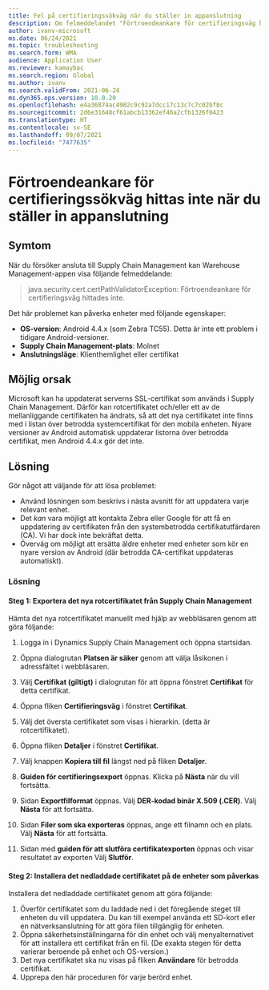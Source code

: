 ```yaml
---
title: Fel på certifieringssökväg när du ställer in appanslutning
description: Om felmeddelandet "Förtroendeankare för certifieringsväg hittades inte" visas i Warehouse Management-appen använder du den här sidan för att lösa eller undvika problemet.
author: ivanv-microsoft
ms.date: 06/24/2021
ms.topic: troubleshooting
ms.search.form: WMA
audience: Application User
ms.reviewer: kamaybac
ms.search.region: Global
ms.author: ivanv
ms.search.validFrom: 2021-06-24
ms.dyn365.ops.version: 10.0.20
ms.openlocfilehash: e4a36874ac4982c9c92a7dcc17c13c7c7c02bf8c
ms.sourcegitcommit: 2d6e31648cf61abcb13362ef46a2cfb1326f0423
ms.translationtype: HT
ms.contentlocale: sv-SE
ms.lasthandoff: 09/07/2021
ms.locfileid: "7477635"
---
```

# <a name="trust-anchor-for-certification-path-not-found-when-setting-up-app-connection"></a>Förtroendeankare för certifieringssökväg hittas inte när du ställer in appanslutning

## <a name="symptoms"></a>Symtom

När du försöker ansluta till Supply Chain Management kan Warehouse Management-appen visa följande felmeddelande:

> java.security.cert.certPathValidatorException: Förtroendeankare för certifieringsväg hittades inte.

Det här problemet kan påverka enheter med följande egenskaper:

- **OS-version**: Android 4.4.x (som Zebra TC55). Detta är inte ett problem i tidigare Android-versioner.
- **Supply Chain Management-plats**: Molnet
- **Anslutningsläge**: Klienthemlighet eller certifikat

## <a name="possible-cause"></a>Möjlig orsak

Microsoft kan ha uppdaterat serverns SSL-certifikat som används i Supply Chain Management. Därför kan rotcertifikatet och/eller ett av de mellanliggande certifikaten ha ändrats, så att det nya certifikatet inte finns med i listan över betrodda systemcertifikat för den mobila enheten. Nyare versioner av Android automatisk uppdaterar listorna över betrodda certifikat, men Android 4.4.x gör det inte.

## <a name="resolution"></a>Lösning

Gör något att väljande för att lösa problemet:

- Använd lösningen som beskrivs i nästa avsnitt för att uppdatera varje relevant enhet.
- Det *kan* vara möjligt att kontakta Zebra eller Google för att få en uppdatering av certifikaten från den systembetrodda certifikatutfärdaren (CA). Vi har dock inte bekräftat detta.
- Överväg om möjligt att ersätta äldre enheter med enheter som kör en nyare version av Android (där betrodda CA-certifikat uppdateras automatiskt).

### <a name="workaround"></a>Lösning

#### <a name="step-1-export-the-new-root-certificate-from-supply-chain-management"></a>Steg 1: Exportera det nya rotcertifikatet från Supply Chain Management

Hämta det nya rotcertifikatet manuellt med hjälp av webbläsaren genom att göra följande:

1. Logga in i Dynamics Supply Chain Management och öppna startsidan.

1. Öppna dialogrutan **Platsen är säker** genom att välja låsikonen i adressfältet i webbläsaren.
1. Välj **Certifikat (giltigt)** i dialogrutan för att öppna fönstret **Certifikat** för detta certifikat.
1. Öppna fliken **Certifieringsväg** i fönstret **Certifikat**.
1. Välj det översta certifikatet som visas i hierarkin. (detta är rotcertifikatet).
1. Öppna fliken **Detaljer** i fönstret **Certifikat**.
1. Välj knappen **Kopiera till fil** längst ned på fliken **Detaljer**.
1. **Guiden för certifieringsexport** öppnas. Klicka på **Nästa** när du vill fortsätta.
1. Sidan **Exportfilformat** öppnas. Välj **DER-kodad binär X.509 (.CER)**. Välj **Nästa** för att fortsätta.
1. Sidan **Filer som ska exporteras** öppnas, ange ett filnamn och en plats. Välj **Nästa** för att fortsätta.
1. Sidan med **guiden för att slutföra certifikatexporten** öppnas och visar resultatet av exporten Välj **Slutför**.

#### <a name="step-2-install-the-downloaded-certificate-onto-the-affected-devices"></a>Steg 2: Installera det nedladdade certifikatet på de enheter som påverkas

Installera det nedladdade certifikatet genom att göra följande:

1. Överför certifikatet som du laddade ned i det föregående steget till enheten du vill uppdatera. Du kan till exempel använda ett SD-kort eller en nätverksanslutning för att göra filen tillgänglig för enheten.
1. Öppna säkerhetsinställningarna för din enhet och välj menyalternativet för att installera ett certifikat från en fil. (De exakta stegen för detta varierar beroende på enhet och OS-version.)
1. Det nya certifikatet ska nu visas på fliken **Användare** för betrodda certifikat.
1. Upprepa den här proceduren för varje berörd enhet.
